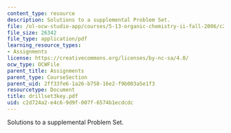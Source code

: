 ```yaml
---
content_type: resource
description: Solutions to a supplemental Problem Set.
file: /ol-ocw-studio-app/courses/5-13-organic-chemistry-ii-fall-2006/c2d724a2e4c69d9f007f6574b1ecdcdc_drillset3key.pdf
file_size: 26342
file_type: application/pdf
learning_resource_types:
- Assignments
license: https://creativecommons.org/licenses/by-nc-sa/4.0/
ocw_type: OCWFile
parent_title: Assignments
parent_type: CourseSection
parent_uid: 2ff33fe6-1a26-b758-16e2-f9b003a5e1f3
resourcetype: Document
title: drillset3key.pdf
uid: c2d724a2-e4c6-9d9f-007f-6574b1ecdcdc
---
```

Solutions to a supplemental Problem Set.